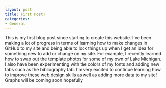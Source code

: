 ```yaml
---
layout: post
title: First Post!
categories:
- General
---
```


This is my first blog post since starting to create this website. I've been making a lot of progress in terms of learning how to make changes in GitHub to my site and being able to look things up when I get an idea for something new to add or change on my site. For example, I recently learned how to swap out the template photos for some of my own of Lake Michigan. I also have been experimenting with the colors of my fonts and adding new tabs such as the bibliography tab. I'm very excited to continue learning how to improve these web design skills as well as adding more data to my site! Graphs will be coming soon hopefully!
